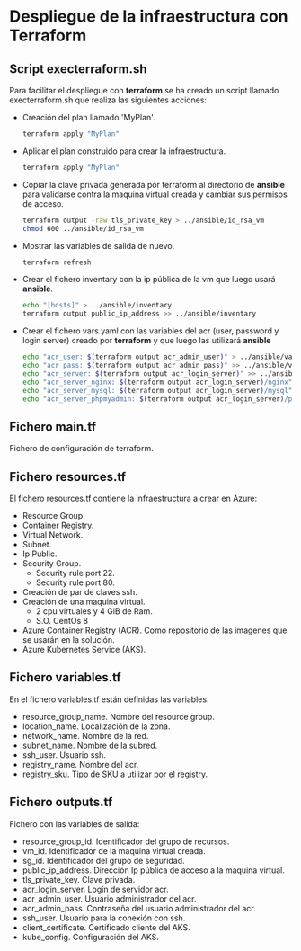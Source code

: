 # Despliegue de la infraestructura con Terraform

## Script execterraform.sh
Para facilitar el despliegue con **terraform** se ha creado un script llamado execterraform.sh que realiza las siguientes acciones:
  - Creación del plan llamado 'MyPlan'.
    ```bash  
    terraform apply "MyPlan"
    ```
  - Aplicar el plan construido para crear la infraestructura.
    ```bash  
    terraform apply "MyPlan"
    ```
  - Copiar la clave privada generada por terraform al directorio de **ansible** para  validarse contra la maquina virtual creada y cambiar sus permisos de acceso.
    ```bash  
    terraform output -raw tls_private_key > ../ansible/id_rsa_vm
    chmod 600 ../ansible/id_rsa_vm
    ```  
  - Mostrar las variables de salida de nuevo. 
    ```bash  
    terraform refresh
    ```  
  - Crear el fichero inventary con la ip pública de la vm que luego usará **ansible**. 
    ```bash  
    echo "[hosts]" > ../ansible/inventary
    terraform output public_ip_address >> ../ansible/inventary
    ```  
  - Crear el fichero vars.yaml con las variables del acr  (user, password y login server) creado por **terraform** y que luego las utilizará **ansible** 
    ```bash  
    echo "acr_user: $(terraform output acr_admin_user)" > ../ansible/vars.yaml
    echo "acr_pass: $(terraform output acr_admin_pass)" >> ../ansible/vars.yaml
    echo "acr_server: $(terraform output acr_login_server)" >> ../ansible/vars.yaml
    echo "acr_server_nginx: $(terraform output acr_login_server)/nginx" | sed -r 's/["]//g' >> ../ansible/vars.yaml
    echo "acr_server_mysql: $(terraform output acr_login_server)/mysql" | sed -r 's/["]//g' >> ../ansible/vars.yaml
    echo "acr_server_phpmyadmin: $(terraform output acr_login_server)/phpmyadmin" | sed -r 's/["]//g' >> ../ansible/vars.yaml
    ```
## Fichero main.tf
Fichero de configuración de terraform.

## Fichero resources.tf
El fichero resources.tf contiene la infraestructura a crear en Azure:
  - Resource Group.
  - Container Registry.
  - Virtual Network.
  - Subnet.
  - Ip Public.
  - Security Group.
    - Security rule port 22.
    - Security rule port 80.
  - Creación de par de claves ssh.
  - Creación de una maquina virtual.
    - 2 cpu virtuales y 4 GiB de Ram.
    - S.O. CentOs 8
  - Azure Container Registry (ACR). Como repositorio de las imagenes que se usarán en la solución.
  - Azure Kubernetes Service (AKS).

## Fichero variables.tf
En el fichero variables.tf están definidas las variables.
- resource_group_name. Nombre del resource group.
- location_name. Localización de la zona.
- network_name. Nombre de la red.
- subnet_name. Nombre de la subred.
- ssh_user. Usuario ssh.
- registry_name. Nombre del acr.
- registry_sku. Tipo de SKU a utilizar por el registry.

## Fichero outputs.tf
Fichero con las variables de salida:
- resource_group_id. Identificador del grupo de recursos.
- vm_id. Identificador de la maquina virtual creada.
- sg_id. Identificador del grupo de seguridad.
- public_ip_address. Dirección Ip pública de acceso a la maquina virtual.
- tls_private_key. Clave privada.
- acr_login_server. Logín de servidor acr.
- acr_admin_user. Usuario administrador del acr.
- acr_admin_pass. Contraseña del usuario administrador del acr.
- ssh_user. Usuario para la conexión con ssh.
- client_certificate. Certificado cliente del AKS.
- kube_config. Configuración del AKS.